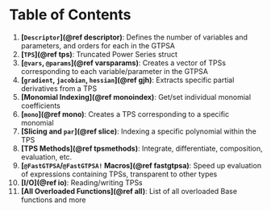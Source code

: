 # Table of Contents
1. **[`Descriptor`](@ref descriptor)**: Defines the number of variables and parameters, and orders for each in the GTPSA
2. **[`TPS`](@ref tps)**: Truncated Power Series struct
3. **[`@vars`, `@params`](@ref varsparams)**: Creates a vector of TPSs corresponding to each variable/parameter in the GTPSA
4. **[`gradient`, `jacobian`, `hessian`](@ref gjh)**: Extracts specific partial derivatives from a TPS
5. **[Monomial Indexing](@ref monoindex)**: Get/set individual monomial coefficients
6. **[`mono`](@ref mono)**: Creates a TPS corresponding to a specific monomial
7. **[Slicing and `par`](@ref slice)**: Indexing a specific polynomial within the TPS
8. **[TPS Methods](@ref tpsmethods)**: Integrate, differentiate, composition, evaluation, etc.
9. **[`@FastGTPSA`/`@FastGTPSA!` Macros](@ref fastgtpsa)**: Speed up evaluation of expressions containing TPSs, transparent to other types
10. **[I/O](@ref io)**: Reading/writing TPSs
11. **[All Overloaded Functions](@ref all)**: List of all overloaded Base functions and more 